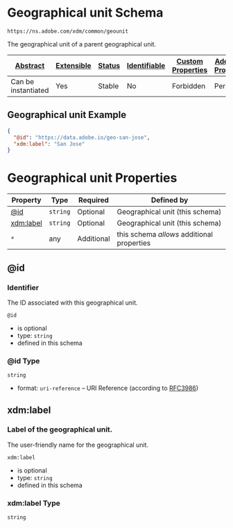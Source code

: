 
# Geographical unit Schema

```
https://ns.adobe.com/xdm/common/geounit
```

The geographical unit of a parent geographical unit.

| [Abstract](../../abstract.md) | [Extensible](../../extensions.md) | [Status](../../status.md) | [Identifiable](../../id.md) | [Custom Properties](../../extensions.md) | [Additional Properties](../../extensions.md) | Defined In |
|-------------------------------|-----------------------------------|---------------------------|-----------------------------|------------------------------------------|----------------------------------------------|------------|
| Can be instantiated | Yes | Stable | No | Forbidden | Permitted | [datatypes/geounit.schema.json](datatypes/geounit.schema.json) |

## Geographical unit Example
```json
{
  "@id": "https://data.adobe.io/geo-san-jose",
  "xdm:label": "San Jose"
}
```

# Geographical unit Properties

| Property | Type | Required | Defined by |
|----------|------|----------|------------|
| [@id](#id) | `string` | Optional | Geographical unit (this schema) |
| [xdm:label](#xdmlabel) | `string` | Optional | Geographical unit (this schema) |
| `*` | any | Additional | this schema *allows* additional properties |

## @id
### Identifier

The ID associated with this geographical unit.

`@id`
* is optional
* type: `string`
* defined in this schema

### @id Type


`string`
* format: `uri-reference` – URI Reference (according to [RFC3986](https://tools.ietf.org/html/rfc3986))






## xdm:label
### Label of the geographical unit.

The user-friendly name for the geographical unit.

`xdm:label`
* is optional
* type: `string`
* defined in this schema

### xdm:label Type


`string`





